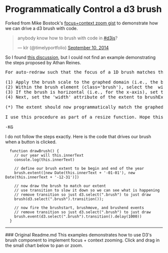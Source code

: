 # Programmatically Control a d3 brush
Forked from Mike Bostock's [focus+context zoom gist](https://gist.github.com/mbostock/1667367) to demonstrate how we can drive a d3 brush with code.

<blockquote class="twitter-tweet" lang="en"><p>anybody know how to brush with code in <a href="https://twitter.com/hashtag/d3js?src=hash">#d3js</a>?</p>&mdash; klr (@timelyportfolio) <a href="https://twitter.com/timelyportfolio/status/509701031585148928">September 10, 2014</a></blockquote>
<script async src="//platform.twitter.com/widgets.js" charset="utf-8"></script>

So I found [this discussion](https://groups.google.com/forum/#!topic/d3-js/vNaR-vJ9hMg), but I could not find an example demonstrating the steps proposed by Athan Reines.

<pre>
For auto-redraw such that the focus of a 1D brush matches the graphed domain, you need to do as follows:

(1) Apply the brush scale to the graphed domain (i.e., the brush extent) --> store in var brushExtent; (units: pixels)
(2) Within the brush element (class='brush'), select the <rect> with class='extent'.
(3) If the brush is horizontal (i.e., for the x-axis), set the 'x' attribute to the first value in brushExtent. This moves the start position of the focus <rect> to match the graphed domain. If the brush is vertical (i.e., for the y-axis), set the 'y' attribute to the second value in brushExtent.
(4) Next, set the 'width' attribute of the extent to brushExtent[1] - brushExtent[0]. The end of the brush focus is brushExtent[1], but the length of the focus is this minus the offset introduced by brushExtent[0]. (If a y-axis brush, switch [0] and [1]).

(*) The extent should now programmatically match the graphed domain.

I use this procedure as part of a resize function. Hope this works. 

-KG
</pre>

I do not follow the steps exactly.  Here is the code that drives our brush when a button is clicked.

```
  function drawBrush() {
    // our year will this.innerText
    console.log(this.innerText)

    // define our brush extent to be begin and end of the year
    brush.extent([new Date(this.innerText + '-01-01'), new Date(this.innerText + '-12-31')])

    // now draw the brush to match our extent
    // use transition to slow it down so we can see what is happening
    // remove transition so just d3.select(".brush") to just draw
    brush(d3.select(".brush").transition());

    // now fire the brushstart, brushmove, and brushend events
    // remove transition so just d3.select(".brush") to just draw
    brush.event(d3.select(".brush").transition().delay(1000))
  }
```

<hr/>
### Original Readme.md
This examples demonstrates how to use D3's brush component to implement focus + context zooming. Click and drag in the small chart below to pan or zoom.